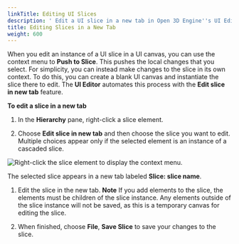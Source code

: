 ```yaml
---
linkTitle: Editing UI Slices
description: ' Edit a UI slice in a new tab in Open 3D Engine''s UI Editor . '
title: Editing Slices in a New Tab
weight: 600
---
```


When you edit an instance of a UI slice in a UI canvas, you can use the context menu to **Push to Slice**. This pushes the local changes that you select. For simplicity, you can instead make changes to the slice in its own context. To do this, you can create a blank UI canvas and instantiate the slice there to edit. The **UI Editor** automates this process with the **Edit slice in new tab** feature.

**To edit a slice in a new tab**

1. In the **Hierarchy** pane, right-click a slice element.

1. Choose **Edit slice in new tab** and then choose the slice you want to edit. Multiple choices appear only if the selected element is an instance of a cascaded slice.

![Right-click the slice element to display the context menu.](/images/user-guide/interactivity/user-interface/editor/ui-editor-working-slices-newtab.png)

   The selected slice appears in a new tab labeled **Slice: **slice name****.

1. Edit the slice in the new tab.
**Note**
If you add elements to the slice, the elements must be children of the slice instance. Any elements outside of the slice instance will not be saved, as this is a temporary canvas for editing the slice.

1. When finished, choose **File**, **Save Slice** to save your changes to the slice.
